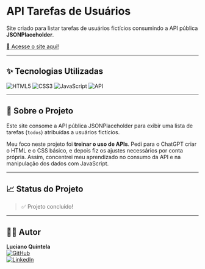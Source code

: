 # API Tarefas de Usuários

Site criado para listar tarefas de usuários fictícios consumindo a API pública **JSONPlaceholder**.

[🔗 Acesse o site aqui!](https://lucianoquintela.github.io/api-tarefas-de-usuarios/)

---

## ✨ Tecnologias Utilizadas

![HTML5](https://img.shields.io/badge/HTML5-E34F26?style=for-the-badge&logo=html5&logoColor=white)
![CSS3](https://img.shields.io/badge/CSS3-1572B6?style=for-the-badge&logo=css3&logoColor=white)
![JavaScript](https://img.shields.io/badge/JavaScript-F7DF1E?style=for-the-badge&logo=javascript&logoColor=black)
![API](https://img.shields.io/badge/API-JSONPlaceholder-4ABDAC?style=for-the-badge)

---

## 📜 Sobre o Projeto

Este site consome a API pública JSONPlaceholder para exibir uma lista de tarefas (`todos`) atribuídas a usuários fictícios.

Meu foco neste projeto foi **treinar o uso de APIs**. Pedi para o ChatGPT criar o HTML e o CSS básico, e depois fiz os ajustes necessários por conta própria. Assim, concentrei meu aprendizado no consumo da API e na manipulação dos dados com JavaScript.

---

## 📈 Status do Projeto

> ✅ Projeto concluído!

---

## 👨‍💻 Autor

**Luciano Quintela**  
[![GitHub](https://img.shields.io/badge/GitHub-000?style=for-the-badge&logo=github&logoColor=white)](https://github.com/lucianoquintela)  
[![LinkedIn](https://img.shields.io/badge/LinkedIn-0A66C2?style=for-the-badge&logo=linkedin&logoColor=white)](https://www.linkedin.com/in/luciano-quintela)
